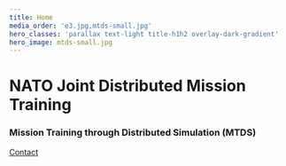 ```yaml
---
title: Home
media_order: 'e3.jpg,mtds-small.jpg'
hero_classes: 'parallax text-light title-h1h2 overlay-dark-gradient'
hero_image: mtds-small.jpg
---
```


# NATO **Joint Distributed Mission Training**
### Mission Training through Distributed Simulation (MTDS)

[Contact](mailto:msg@cso.nato.int?&classes=btn,btn-primary,btn-lg,btn-primary-outline)
